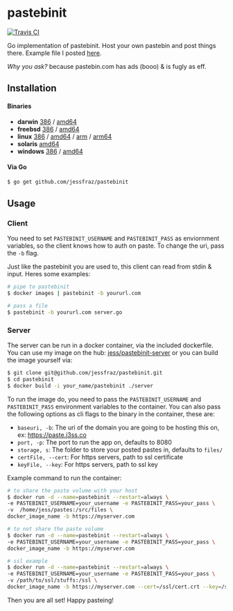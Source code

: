pastebinit
==========

[![Travis CI](https://travis-ci.org/jessfraz/pastebinit.svg?branch=master)](https://travis-ci.org/jessfraz/pastebinit)

Go implementation of pastebinit. Host your own pastebin and post things there. Example file I posted [here](https://paste.j3ss.co/F6CSRR5l).

*Why you ask?* because pastebin.com has ads (booo) & is fugly as eff.

## Installation

#### Binaries

- **darwin** [386](https://github.com/jessfraz/pastebinit/releases/download/v0.1.0/pastebinit-darwin-386) / [amd64](https://github.com/jessfraz/pastebinit/releases/download/v0.1.0/pastebinit-darwin-amd64)
- **freebsd** [386](https://github.com/jessfraz/pastebinit/releases/download/v0.1.0/pastebinit-freebsd-386) / [amd64](https://github.com/jessfraz/pastebinit/releases/download/v0.1.0/pastebinit-freebsd-amd64)
- **linux** [386](https://github.com/jessfraz/pastebinit/releases/download/v0.1.0/pastebinit-linux-386) / [amd64](https://github.com/jessfraz/pastebinit/releases/download/v0.1.0/pastebinit-linux-amd64) / [arm](https://github.com/jessfraz/pastebinit/releases/download/v0.1.0/pastebinit-linux-arm) / [arm64](https://github.com/jessfraz/pastebinit/releases/download/v0.1.0/pastebinit-linux-arm64)
- **solaris** [amd64](https://github.com/jessfraz/pastebinit/releases/download/v0.1.0/pastebinit-solaris-amd64)
- **windows** [386](https://github.com/jessfraz/pastebinit/releases/download/v0.1.0/pastebinit-windows-386) / [amd64](https://github.com/jessfraz/pastebinit/releases/download/v0.1.0/pastebinit-windows-amd64)

#### Via Go

```bash
$ go get github.com/jessfraz/pastebinit
```

## Usage

### Client

You need to set `PASTEBINIT_USERNAME` and `PASTEBINIT_PASS` as enviornment variables,
so the client knows how to auth on paste. To change the uri, pass the `-b` flag.

Just like the pastebinit you are used to, this client can read from stdin & input. Heres some examples:

```bash
# pipe to pastebinit
$ docker images | pastebinit -b yoururl.com

# pass a file
$ pastebinit -b yoururl.com server.go
```

### Server

The server can be run in a docker container, via the included dockerfile.
You can use my image on the hub: [jess/pastebinit-server](https://registry.hub.docker.com/u/jess/pastebinit-server/)
or you can build the image yourself via:

```bash
$ git clone git@github.com/jessfraz/pastebinit.git
$ cd pastebinit
$ docker build -i your_name/pastebinit ./server
```

To run the image do, you need to pass the `PASTEBINIT_USERNAME` and `PASTEBINIT_PASS` environment variables to the container.
You can also pass the following options as cli flags to the binary in the container, these are:

- `baseuri, -b`: The uri of the domain you are going to be hosting this on, ex: https://paste.j3ss.co
- `port, -p`: The port to run the app on, defaults to 8080
- `storage, s`: The folder to store your posted pastes in, defaults to `files/`
- `certFile, --cert`: For https servers, path to ssl certificate
- `keyFile, --key`: For https servers, path to ssl key

Example command to run the container:

```bash
# to share the paste volume with your host
$ docker run -d --name=pastebinit --restart=always \
-e PASTEBINIT_USERNAME=your_username -e PASTEBINIT_PASS=your_pass \
-v  /home/jess/pastes:/src/files \
docker_image_name -b https://myserver.com

# to not share the paste volume
$ docker run -d --name=pastebinit --restart=always \
-e PASTEBINIT_USERNAME=your_username -e PASTEBINIT_PASS=your_pass \
docker_image_name -b https://myserver.com

# ssl example
$ docker run -d --name=pastebinit --restart=always \
-e PASTEBINIT_USERNAME=your_username -e PASTEBINIT_PASS=your_pass \
-v /path/to/ssl/stuffs:/ssl \
docker_image_name -b https://myserver.com --cert=/ssl/cert.crt --key=/ssl/key.key
```

Then you are all set! Happy pasteing!
